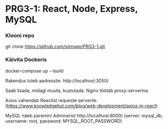 # PRG3-1: React, Node, Express, MySQL 
### Klooni repo

git clone https://github.com/siimsep/PRG3-1.git

### Käivita Dockeris

docker-compose up --build


Rakendus tuleb aadressile: http://localhost:3050/

Saab lisada, midagi muuta, kustutada. Nginx töötab proxy-serverina. 

Axios vahendab Reactist requeste serverile. (https://www.knowledgehut.com/blog/web-development/axios-in-react)

MySQL näeb paremini Adminerist http://localhost:8000/ (server: mysql_db, username: root, password: MYSQL_ROOT_PASSWORD)
